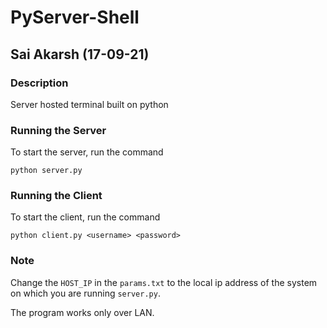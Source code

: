 # PyServer-Shell

## Sai Akarsh (17-09-21)

### Description

Server hosted terminal built on python

### Running the Server

To start the server, run the command

`python server.py`

### Running the Client

To start the client, run the command

`python client.py <username> <password>`

### Note

Change the `HOST_IP` in the `params.txt` to the local ip address of the system on which you are running `server.py`. 

The program works only over LAN.
